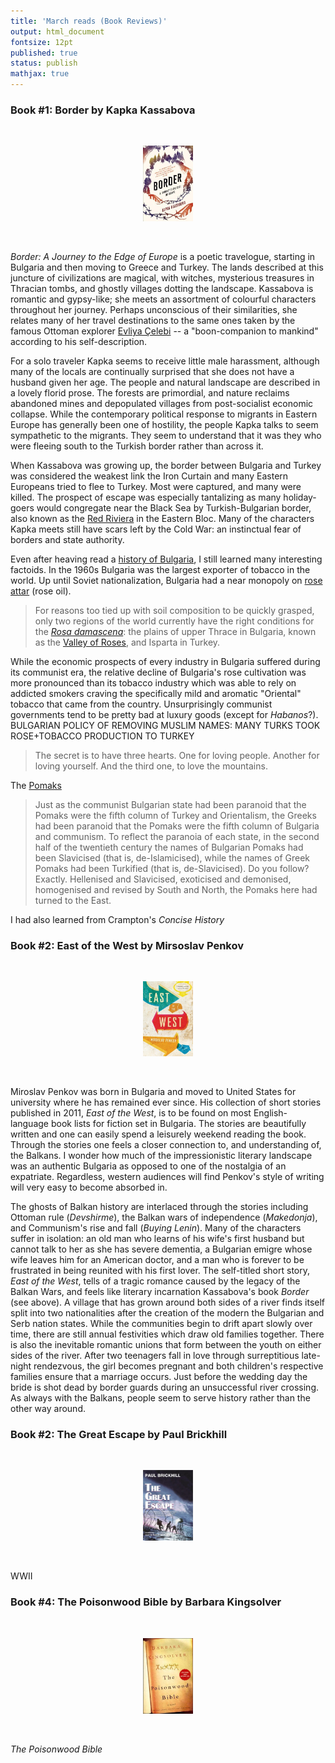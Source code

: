 ```yaml
---
title: 'March reads (Book Reviews)'
output: html_document
fontsize: 12pt
published: true
status: publish
mathjax: true
---
```


### Book #1: Border by Kapka Kassabova

<br>
<p align="center"><img src="/figures/border.jpg" width="16%"></p>
<br>


*Border: A Journey to the Edge of Europe* is a poetic travelogue, starting in Bulgaria and then moving to Greece and Turkey. The lands described at this juncture of civilizations are magical, with witches, mysterious treasures in Thracian tombs, and ghostly villages dotting the landscape. Kassabova is romantic and gypsy-like; she meets an assortment of colourful characters throughout her journey. Perhaps unconscious of their similarities, she relates many of her travel destinations to the same ones taken by the famous Ottoman explorer [Evliya Çelebi](https://en.wikipedia.org/wiki/Evliya_%C3%87elebi) -- a "boon-companion to mankind" according to his self-description. 

For a solo traveler Kapka seems to receive little male harassment, although many of the locals are continually surprised that she does not have a husband given her age. The people and natural landscape are described in a lovely florid prose. The forests are primordial, and nature reclaims abandoned mines and depopulated villages from post-socialist economic collapse. While the contemporary political response to migrants in Eastern Europe has generally been one of hostility, the people Kapka talks to seem sympathetic to the migrants. They seem to understand that it was they who were fleeing south to the Turkish border rather than across it.  

When Kassabova was growing up, the border between Bulgaria and Turkey was considered the weakest link the Iron Curtain and many Eastern Europeans tried to flee to Turkey. Most were captured, and many were killed. The prospect of escape was especially tantalizing as many holiday-goers would congregate near the Black Sea by Turkish-Bulgarian border, also known as the [Red Riviera](https://tinyurl.com/vbw7v68) in the Eastern Bloc. Many of the characters Kapka meets still have scars left by the Cold War: an instinctual fear of borders and state authority. 

Even after heaving read a [history of Bulgaria](https://bioeconometrician.github.io/history_bulgaria/), I still learned many interesting factoids. In the 1960s Bulgaria was the largest exporter of tobacco in the world. Up until Soviet nationalization, Bulgaria had a near monopoly on [rose attar](https://en.wikipedia.org/wiki/Rose_oil) (rose oil).

> For reasons too tied up with soil composition to be quickly grasped, only two regions of the world currently have the right conditions for the *[Rosa damascena](https://en.wikipedia.org/wiki/Rosa_%C3%97_damascena)*: the plains of upper Thrace in Bulgaria, known as the [Valley of Roses](https://en.wikipedia.org/wiki/Rose_Valley,_Bulgaria), and Isparta in Turkey. 

While the economic prospects of every industry in Bulgaria suffered during its communist era, the relative decline of Bulgaria's rose cultivation was more pronounced than its tobacco industry which was able to rely on addicted smokers craving the specifically mild and aromatic "Oriental" tobacco that came from the country. Unsurprisingly communist governments tend to be pretty bad at luxury goods (except for *Habanos*?). BULGARIAN POLICY OF REMOVING MUSLIM NAMES: MANY TURKS TOOK ROSE+TOBACCO PRODUCTION TO TURKEY

> The secret is to have three hearts. One for loving people. Another for loving yourself. And the third one, to love the mountains. 

The [Pomaks](https://en.wikipedia.org/wiki/Pomaks)

> Just as the communist Bulgarian state had been paranoid that the Pomaks were the fifth column of Turkey and Orientalism, the Greeks had been paranoid that the Pomaks were the fifth column of Bulgaria and communism. To reflect the paranoia of each state, in the second half of the twentieth century the names of Bulgarian Pomaks had been Slavicised (that is, de-Islamicised), while the names of Greek Pomaks had been Turkified (that is, de-Slavicised). Do you follow? Exactly. Hellenised and Slavicised, exoticised and demonised, homogenised and revised by South and North, the Pomaks here had turned to the East. 

I had also learned from Crampton's *Concise History* 


### Book #2: East of the West by Mirsoslav Penkov

<br>
<p align="center"><img src="/figures/eastofthewest.jpg" width="16%"></p>
<br>

Miroslav Penkov was born in Bulgaria and moved to United States for university where he has remained ever since. His collection of short stories published in 2011, *East of the West*, is to be found on most English-language book lists for fiction set in Bulgaria. The stories are beautifully written and one can easily spend a leisurely weekend reading the book. Through the stories one feels a closer connection to, and understanding of, the Balkans. I wonder how much of the impressionistic literary landscape was an authentic Bulgaria as opposed to one of the nostalgia of an expatriate. Regardless, western audiences will find Penkov's style of writing will very easy to become absorbed in. 

The ghosts of Balkan history are interlaced through the stories including Ottoman rule (*Devshirme*), the Balkan wars of independence (*Makedonja*), and Communism's rise and fall (*Buying Lenin*). Many of the characters suffer in isolation: an old man who learns of his wife's first husband but cannot talk to her as she has severe dementia, a Bulgarian emigre whose wife leaves him for an American doctor, and a man who is forever to be frustrated in being reunited with his first lover. The self-titled short story, *East of the West*, tells of a tragic romance caused by the legacy of the Balkan Wars, and feels like literary incarnation Kassabova's book *Border* (see above). A village that has grown around both sides of a river finds itself split into two nationalities after the creation of the modern the Bulgarian and Serb nation states. While the communities begin to drift apart slowly over time, there are still annual festivities which draw old families together. There is also the inevitable romantic unions that form between the youth on either sides of the river. After two teenagers fall in love through surreptitious late-night rendezvous, the girl becomes pregnant and both children's respective families ensure that a marriage occurs. Just before the wedding day the bride is shot dead by border guards during an unsuccessful river crossing. As always with the Balkans, people seem to serve history rather than the other way around. 



### Book #2: The Great Escape by Paul Brickhill

<br>
<p align="center"><img src="/figures/greatescape.jpg" width="16%"></p>
<br>

WWII


### Book #4: The Poisonwood Bible by Barbara Kingsolver

<br>
<p align="center"><img src="/figures/poisonwood.jpg" width="16%"></p>
<br>

*The Poisonwood Bible*



